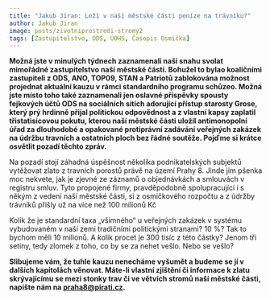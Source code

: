```yaml
---
title: "Jakub Jiran: Leží v naší městské části peníze na trávníku?"
author: Jakub Jiran
image: posts/zivotniprostredi-stromy2
tags: [Zastupitelstvo, ODS, ÚOHS, Časopis Osmička]
---
```


**Možná jste v minulých týdnech zaznamenali naši snahu svolat mimořádné zastupitelstvo naší městské části. Bohužel to bylao koaličními zastupiteli z ODS, ANO, TOP09, STAN a Patriotů zablokována možnost projednat aktuální kauzu v rámci standardního programu schůzeo. Možná jste místo toho také zaznamenali jen oslavné příspěvky spousty fejkových účtů ODS na sociálních sítích adorující přístup starosty Grose, který prý hrdinně přijal politickou odpovědnost a z vlastní kapsy zaplatil třistatisícovou pokutu, kterou naší městské části uložil antimonopolní úřad za dlouhodobé a opakované protiprávní zadávání veřejných zakázek na údržbu travních a ostatních ploch bez řádné soutěže. Pojďme si krátce osvětlit pozadí těchto zpráv.**

Na pozadí stojí záhadná úspěšnost několika podnikatelských subjektů vytěžovat zlato z travních porostů právě na území Prahy 8. Jinde jim pšenka moc nekvete, jak je zjevné ze záznamů o objednávkách a smlouvách v registru smluv. Tyto propojené firmy, pravděpodobně spolupracující i s někým z vedení naší městské části, si z osmičkového rozpočtu a z údržby trávníků přišly už na více než 100 milionů Kč

Kolik že je standardní taxa „všimného“ u veřejných zakázek v systému vybudovaném v naší zemi tradičními politickými stranami? 10 %? Tak to bychom měli 10 milionů. A kolik procet je 300 tisíc z této částky? Jenom tři setiny, tedy zlomek z toho, co by se za nehet vešlo. Nebo se vešlo?

**Slibujeme vám, že tuhle kauzu nenecháme vyšumět a budeme se jí v dalších kapitolách věnovat. Máte-li vlastní zjištění či informace k zlatu skrývajícímu se mezi stonky trav či ve větvích stromů naší městské části, napište nám na praha8@pirati.cz.**

